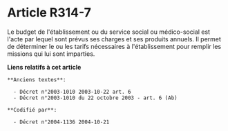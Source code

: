 # Article R314-7

Le budget de l'établissement ou du service social ou médico-social est l'acte par lequel sont prévus ses charges et ses
produits annuels. Il permet de déterminer le ou les tarifs nécessaires à l'établissement pour remplir les missions qui lui
sont imparties.

**Liens relatifs à cet article**

	**Anciens textes**:

	  - Décret n°2003-1010 2003-10-22 art. 6
	  - Décret n°2003-1010 du 22 octobre 2003 - art. 6 (Ab)

	**Codifié par**:

	  - Décret n°2004-1136 2004-10-21
